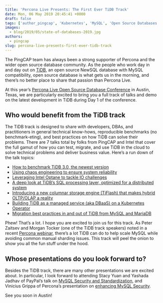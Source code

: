```yaml
---
title: 'Percona Live Presents: The First Ever TiDB Track'
date: Mon, 06 May 2019 20:45:41 +0000
draft: false
tags: ['author_pingcap', 'Kubernetes', 'MySQL', 'Open Source Databases', 'Percona Live 2019']
images:
  - blog/2019/05/state-of-databases-2019.jpg
authors:
  - pingcap
slug: percona-live-presents-first-ever-tidb-track
---
```


The PingCAP team has always been a strong supporter of Percona and the wider open source database community. As the people who work day in and day out on [TiDB](https://github.com/pingcap/tidb), an open source NewSQL database with MySQL compatibility, open source database is what gets us in the morning, and there’s no better place to share that passion than Percona Live. 

At this year’s [Percona Live Open Source Database Conference](https://www.percona.com/live/19/) in Austin, Texas, we are particularly excited to bring you a full track of talks and demo on the latest development in TiDB during Day 1 of the conference.

Who would benefit from the TiDB track
-------------------------------------

The TiDB track is designed to share with developers, DBAs, and practitioners in general technical know-hows, reproducible benchmarks (no benchmark-eting), and best practices on how TiDB can solve their problems. There are 7 talks total by folks from PingCAP and Intel that cover the full gamut of how you can test, migrate, and use TiDB in the cloud to solve technical problems and deliver business value. Here’s a run down of the talk topics:

*   [How to benchmark TiDB 3.0, the newest version](/live/19/sessions/tidb-30-whats-new-and-whats-next)
*   [Using chaos engineering to ensure system reliability](https://www.percona.com/live/19/sessions/using-chaos-engineering-to-build-a-reliable-tidb)
*   [Leveraging Intel Optane to tackle IO challenges](https://www.percona.com/live/19/sessions/leveraging-optane-to-tackle-your-io-challenges-with-tidb)
*   [A deep look at TiDB’s SQL processing layer, optimized for a distributed system](https://www.percona.com/live/19/sessions/deep-dive-into-tidb-sql-layer)
*   [Introducing a new columnar storage engine (TiFlash) that makes hybrid OLTP/OLAP a reality](https://www.percona.com/live/19/sessions/making-htap-real-with-tiflash-a-tidb-native-columnar-extension)
*   [Building TiDB as a managed service (aka DBaaS) on a Kubernetes Operator](https://www.percona.com/live/19/sessions/making-an-aas-out-of-tidb-building-dbaas-on-a-kubernetes-operator)
*   [Migration best practices in and out of TiDB from MySQL and MariaDB](https://www.percona.com/live/19/sessions/from-mysql-to-tidb-and-back-again)

Phew! That’s a lot. I hope you are excited to join us for this track. As Peter Zaitsev and Morgan Tocker (one of the TiDB track speakers) noted in a recent [Percona webinar](https://www.percona.com/resources/webinars/how-horizontally-scale-mysql-tidb-while-avoiding-sharding-issues), there’s a lot TiDB can do to help scale MySQL while avoiding common manual sharding issues. This track will peel the onion to show you all the fun stuff under the hood.

Whose presentations do you look forward to?
-------------------------------------------

Besides the TiDB track, there are many other presentations we are excited about. In particular, I look forward to attending Stacy Yuan and Yashada Jadhav of PayPal’s talk on [MySQL Security and Standardization](https://www.percona.com/live/19/sessions/mysql-security-and-standardization-at-paypal), and Vinicius Grippa of Percona’s presentation on [enhancing MySQL Security](https://www.percona.com/live/19/sessions/enhancing-mysql-security). 

See you soon in Austin!